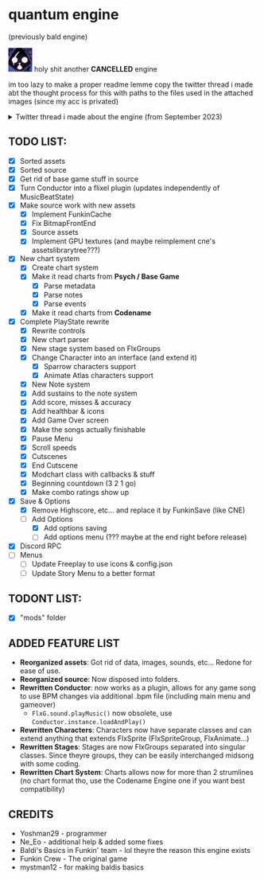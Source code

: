 # quantum engine
(previously bald engine)

![](art/picture.png) holy shit another **CANCELLED** engine

im too lazy to make a proper readme lemme copy the twitter thread i made abt the thought process for this with paths to the files used in the attached images (since my acc is privated)

<details>
    <summary>Twitter thread i made about the engine (from September 2023)</summary>


> so uuh yea i left the baldi funkin team due to me just having freaking enough of fnf but before leaving the fnf community i was cooking up smth real cool for the mod with some pretty neat ideas and i thought id share it with yall
> 
> its all my work and if it contains a single bit of baldi funkin it wont be shown of course but yea i started developing a fnf engine exclusively for the mod and i did take a special route for it
> 
> basically it wasnt going to be a cne or yce but rather smth that would be useful to me, in the way that i wanted to work so yea i got to work and i managed to get smth quite good imo??? it aint done, sadly they scrapped it right away after i left but its worth showing the cool stuff on it and the route i took for it in case it could inspire future engine devs

> first of all i totally gave up on softcoding, fuck it tbh lmao and at the same time i didnt wanted to make hardcoding well hard so i went on a modular route for the engine

> menus are base, playstate is rewritten
> i added characters as an interface (still depends on flxsprite) so that its possible to make both sparrow and animate atlas characters
> 
> -> `source/game/characters/`

> as for character loading, i just did a class checkup (for example if in your chart player1 is "Boyfriend", it'll look up for the class at game.characters.Boyfriend, keep charts in mind ill get back to it later), of course theres safelocks for bf and gf
> 
> -> `source/game/characters/presets/Character.hx -> CharacterUtil class`

> for stages, its pretty similar
> 
> i decided to use flixel's abilities and make stages flxgroups, the code for the stage base class isn't very complex, of course with the default stage example
> 
> -> `source/game/stages/`

> forgot to mention how character code works
>
> offsets are missing for sparrow ones, we'll get to them later
> 
> -> `source/game/characters/`

> as for playstate itself, i decided to move things such as healthbars in seperate classes. Reduced playstate length to around 400 lines, some classes are created using Type.createInstance, i'll also get to that later (might be outdated)
>
> -> `source/game/PlayState.hx`

> For the chart format, there isn't any thats serializable, instead Chart is a class and multiple parsers are used. It allows for stuff such as custom health bars, custom modcharts, rating skins, countdown skins, cutscenes and end cutscenes
>
> -> `source/assets/chart/`

> for custom note types, it works like characters except u directly extend from note which is a sprite and u need to add it manually in the code (idk if theres a class checkup i forgot)
strumlines are also customisable and more than 4k is possible
>
> -> `source/game/StrumLine.hx`,  `source/game/strums/`

> abt modcharts, this is the templates folder
> 
> hscript is here due to one coder needing a way to softcode stuff, but yea its the only softcoded part of the engine
> 
> video cutscenes are also supported
> 
> -> `source/game/modcharts/`

> engine also comes with a GameConfig.hx file which allows you to change global game configuration
> 
> -> `source/GameConfig.hx`

> as for the conductor, it's a flixel plugin now and i expanded it, but i think its better to go through the assets first so that you can understand
> 
> i got rid of base game's assets management and decided to get smth that would be more straightforward than what was originally here
> 
> -> `assets/` tree overview

> songs works that way: they have those following files, if you want to add a difficulty, just add a folder in with the name of your difficulty and put in the files you wanna replace (for example: songs/song/hard/chart.json). The engine will automatically use that file instead
> 
> -> `assets/songs/dadbattle/` tree overview

> BPM files are simple txt files that allows you to set the bpm of the music, but also add bpm changes. It supports comments and is automatically loaded by Conductor, which means bpm changes works everywhere, menus included
> 
> -> `assets/menus/freakyMenu.bpm`

> the offset system is also generalized. All spritesheets comes with an additional json file which defines its animations. They're automatically loaded by the engine once you use this line of code and offsets works everywhere without additional setup.
> 
> -> `assets/game/character/bf-dead*`, along with this snippet:
>
> `this.loadFrames('game/characters/bf');` where `this` is an FlxSprite

> Also if you're wondering, character offsets are flipped correctly when switching from player to opponents, like in Codename Engine.

> also this is what the assets/game folder looks like
>
> -> overview of assets folder

> i think this is all i have to say abt this, was def fun to develop
additional mentions: cleaned up paths, FlixelFixer2000 (high dpi doesnt make the game blurry anymore)
> 
> its mainly an engine made in the most modular way possible lmao and it works great
> -> `source/assets/Paths.hx`
</details>

## TODO LIST:

- [x] Sorted assets
- [x] Sorted source
- [x] Get rid of base game stuff in source
- [x] Turn Conductor into a flixel plugin (updates independently of MusicBeatState)
- [x] Make source work with new assets
    - [x] Implement FunkinCache
    - [x] Fix BitmapFrontEnd
    - [x] Source assets
    - [x] Implement GPU textures (and maybe reimplement cne's assetslibrarytree???)
- [x] New chart system
    - [x] Create chart system
    - [x] Make it read charts from **Psych / Base Game**
        - [x] Parse metadata
        - [x] Parse notes
        - [x] Parse events
    - [x] Make it read charts from **Codename**
- [x] Complete PlayState rewrite
    - [x] Rewrite controls
    - [x] New chart parser
    - [x] New stage system based on FlxGroups
    - [x] Change Character into an interface (and extend it)
        - [x] Sparrow characters support
        - [x] Animate Atlas characters support
    - [x] New Note system
    - [x] Add sustains to the note system
    - [x] Add score, misses & accuracy
    - [x] Add healthbar & icons
    - [x] Add Game Over screen
    - [x] Make the songs actually finishable
    - [x] Pause Menu
    - [x] Scroll speeds
    - [x] Cutscenes
    - [x] End Cutscene
    - [x] Modchart class with callbacks & stuff
    - [x] Beginning countdown (3 2 1 go)
    - [x] Make combo ratings show up
- [x] Save & Options
    - [x] Remove Highscore, etc... and replace it by FunkinSave (like CNE)
    - [ ] Add Options
        - [x] Add options saving
        - [ ] Add options menu (??? maybe at the end right before release)
- [x] Discord RPC
- [ ] Menus
    - [ ] Update Freeplay to use icons & config.json
    - [ ] Update Story Menu to a better format

## TODONT LIST:

- [x] "mods" folder

## ADDED FEATURE LIST

- **Reorganized assets**: Got rid of data, images, sounds, etc... Redone for ease of use.
- **Reorganized source**: Now disposed into folders.
- **Rewritten Conductor**: now works as a plugin, allows for any game song to use BPM changes via additional .bpm file (including main menu and gameover)
    - `FlxG.sound.playMusic()` now obsolete, use `Conductor.instance.loadAndPlay()`
- **Rewritten Characters**: Characters now have separate classes and can extend anything that extends FlxSprite (FlxSpriteGroup, FlxAnimate...)
- **Rewritten Stages**: Stages are now FlxGroups separated into singular classes. Since theyre groups, they can be easily interchanged midsong with some coding.
- **Rewritten Chart System**: Charts allows now for more than 2 strumlines (no chart format tho, use the Codename Engine one if you want best compatibility)

## CREDITS
- Yoshman29 - programmer
- Ne_Eo - additional help & added some fixes
- Baldi's Basics in Funkin' team - lol theyre the reason this engine exists
- Funkin Crew - The original game
- mystman12 - for making baldis basics
